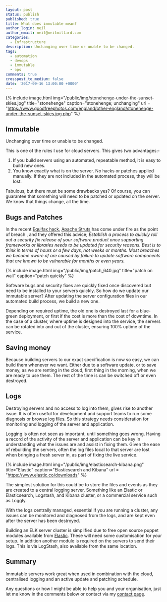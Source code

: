 ```yaml
---
layout: post
status: publish
published: true
title: What does immutable mean?
author_login: neil
author_email: neil@neilmillard.com
categories:
  - Infrastructure
description: Unchanging over time or unable to be changed.
tags:
  - automation
  - devops
  - immutable
  - ops
comments: true
crosspost_to_medium: false
date: '2017-09-16 13:00:00 +0000'
---
```

{% include image.html
      img="/public/img/stonehenge-under-the-sunset-skies.jpg"
      title="stonehenge"
      caption="stonehenge; unchanging"
      url = "https://www.goodfreephotos.com/england/other-england/stonehenge-under-the-sunset-skies.jpg.php" %}

Immutable
-
Unchanging over time or unable to be changed.

This is one of the rules I use for cloud servers. This gives two advantages:-
1. If you build servers using an automated, repeatable method, it is easy to build new ones.
2. You know exactly what is on the server. No hacks or patches applied manually. If they are not included in the automated process, they will be lost.

Fabulous, but there must be some drawbacks yes?
Of course, you can guarantee that something will need to be patched or updated on the server.
We know that things change, all the time.

Bugs and Patches
-
In the recent [Equifax hack](https://www.nytimes.com/2017/09/07/business/equifax-cyberattack.html), [Apache Struts](https://blogs.apache.org/foundation/entry/apache-struts-statement-on-equifax) has come under fire as the point of breach , and they offered this advice;
*Establish a process to quickly roll out a security fix release of your software product once supporting frameworks or libraries needs to be updated for security reasons. Best is to think in terms of hours or a few days, not weeks or months. Most breaches we become aware of are caused by failure to update software components that are known to be vulnerable for months or even years.*

{% include image.html
      img="/public/img/patch_640.jpg"
      title="patch on wall"
      caption="patch quickly" %}

Software bugs and security fixes are quickly fixed once discovered but need to be installed to your servers quickly.
So how do we update our immutable server?
After updating the server configuration files in our automated build process, we build a new one.

Depending on required uptime, the old one is destroyed last for a blue-green deployment, or first if the cost is more than the cost of downtime. In the case of a cluster, where uptime is designed into the service, the servers can be rotated into and out of the cluster, ensuring 100% uptime of the service.

Saving money
-
Because building servers to our exact specification is now so easy, we can build them whenever we want.
Either due to a software update, or to save money, as we are renting in the cloud, first thing in the morning, when we are ready to use them.
The rest of the time is can be switched off or even destroyed.

Logs
-
Destroying servers and no access to log into them, gives rise to another issue.
It is often useful for development and support teams to run some diagnosis or browse log files.
So this strategy needs consideration for monitoring and logging of the server and application.

Logging is often not seen as important, until something goes wrong.
Having a record of the activity of the server and application can be key in understanding what the issues are and assist in fixing them.
Given the ease of rebuilding the servers, often the log files local to that server are lost when bringing a fresh server in, as part of fixing the live service.

{% include image.html
      img="/public/img/elasticsearch-kibana.png"
      title="Elastic"
      caption="Elasticsearch and Kibana"
      url = "https://www.elastic.co/downloads" %}

The simplest solution for this could be to store the files and events as they are created to a central logging server.
Something like an Elastic or Elasticsearch, Logstash, and Kibana cluster, or a commercial service such as Loggly.

With the logs centrally managed, essential if you are running a cluster, any issues can be monitored and diagnosed from the logs, and are kept even after the server has been destroyed.

Building an ELK server cluster is simplified due to free open source puppet modules available from [Elastic](https://forge.puppet.com/elastic). These will need some customisation for your setup. In addition another module is required on the servers to send their logs. This is via LogStash, also available from the same location.

Summary
-
Immutable servers work great when used in combination with the cloud, centralised logging and an active update and patching schedule.

Any questions or how I might be able to help you and your organisation, just let me know in the comments below or contact via my [contact page](https://www.neilmillard.com/contact).
